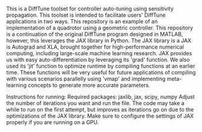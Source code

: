 This is a DiffTune toolset for controller auto-tuning using sensitivity propagation. This toolset is intended to facilitate users' DiffTune applications in two ways. This repository is an example of an implementation of a quadrotor using a geometric controller.
This repository is a continuation of the original DiffTune program designed in MATLAB, however, this leverages the JAX library in Python. The JAX library is a JAX is Autograd and XLA, brought together for high-performance numerical computing, including large-scale machine learning research. JAX provides us with easy auto-differentiation by leveraging its 'grad' function. We also used its 'jit' function to optimize runtime by compiling functions at an earlier time. 
These functions will be very useful for future applications of compiling with various scenarios parallelly using 'vmap' and implementing meta-learning concepts to generate more accurate parameters. 

Instructions for running:
Required packages: jaxlib, jax, scipy, numpy
Adjust the number of iterations you want and run the file. The code may take a while to run on the first attempt, but improves as iterations go on due to the optimizations of the JAX library. Make sure to configure the settings of JAX properly if you are running on a GPU. 
